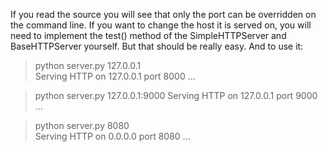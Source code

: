 If you read the source you will see that only the port can be overridden on the command line. If you want to change the host it is served on, you will need to implement the test() method of the SimpleHTTPServer and BaseHTTPServer yourself. But that should be really easy.
And to use it:

> python server.py 127.0.0.1     
Serving HTTP on 127.0.0.1 port 8000 ...

> python server.py 127.0.0.1:9000
Serving HTTP on 127.0.0.1 port 9000 ...

> python server.py 8080          
Serving HTTP on 0.0.0.0 port 8080 ...
